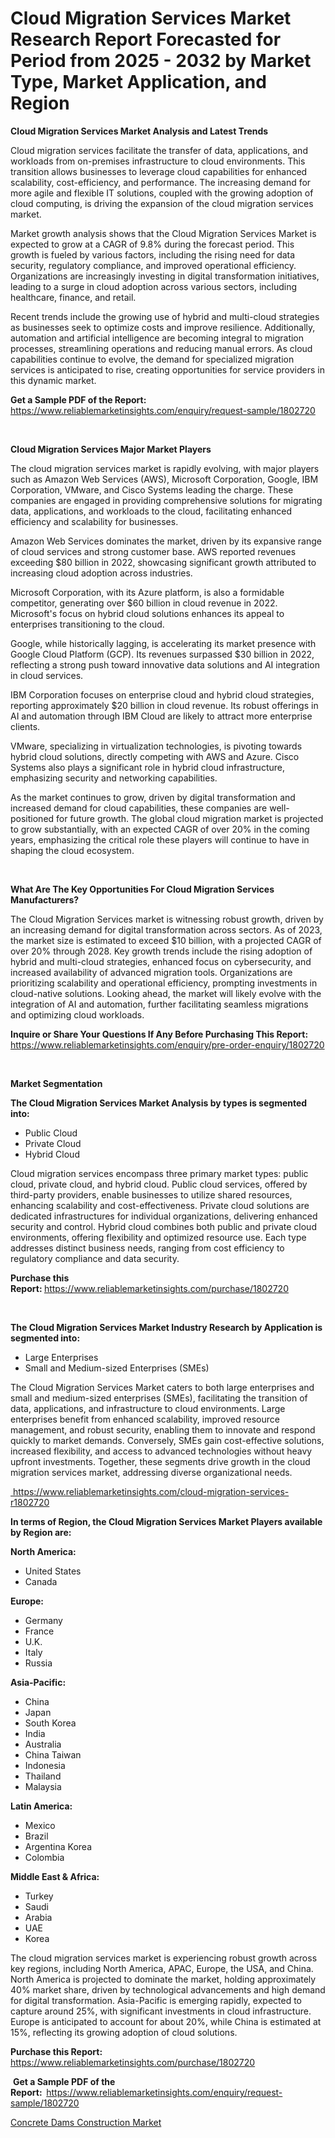 <p><h1>Cloud Migration Services Market Research Report Forecasted for Period from 2025 -  2032 by Market Type, Market Application, and Region</h1></p><p><strong>Cloud Migration Services Market Analysis and Latest Trends</strong></p>
<p><p>Cloud migration services facilitate the transfer of data, applications, and workloads from on-premises infrastructure to cloud environments. This transition allows businesses to leverage cloud capabilities for enhanced scalability, cost-efficiency, and performance. The increasing demand for more agile and flexible IT solutions, coupled with the growing adoption of cloud computing, is driving the expansion of the cloud migration services market.</p><p>Market growth analysis shows that the Cloud Migration Services Market is expected to grow at a CAGR of 9.8% during the forecast period. This growth is fueled by various factors, including the rising need for data security, regulatory compliance, and improved operational efficiency. Organizations are increasingly investing in digital transformation initiatives, leading to a surge in cloud adoption across various sectors, including healthcare, finance, and retail.</p><p>Recent trends include the growing use of hybrid and multi-cloud strategies as businesses seek to optimize costs and improve resilience. Additionally, automation and artificial intelligence are becoming integral to migration processes, streamlining operations and reducing manual errors. As cloud capabilities continue to evolve, the demand for specialized migration services is anticipated to rise, creating opportunities for service providers in this dynamic market.</p></p>
<p><strong>Get a Sample PDF of the Report:&nbsp;</strong> <a href="https://www.reliablemarketinsights.com/enquiry/request-sample/1802720?utm_campaign=2639&utm_medium=2&utm_source=Github&utm_content=ia&utm_term=10032025&utm_id=cloud-migration-services">https://www.reliablemarketinsights.com/enquiry/request-sample/1802720</a></p>
<p>&nbsp;</p>
<p><strong>Cloud Migration Services Major Market Players</strong></p>
<p><p>The cloud migration services market is rapidly evolving, with major players such as Amazon Web Services (AWS), Microsoft Corporation, Google, IBM Corporation, VMware, and Cisco Systems leading the charge. These companies are engaged in providing comprehensive solutions for migrating data, applications, and workloads to the cloud, facilitating enhanced efficiency and scalability for businesses.</p><p>Amazon Web Services dominates the market, driven by its expansive range of cloud services and strong customer base. AWS reported revenues exceeding $80 billion in 2022, showcasing significant growth attributed to increasing cloud adoption across industries.</p><p>Microsoft Corporation, with its Azure platform, is also a formidable competitor, generating over $60 billion in cloud revenue in 2022. Microsoft's focus on hybrid cloud solutions enhances its appeal to enterprises transitioning to the cloud.</p><p>Google, while historically lagging, is accelerating its market presence with Google Cloud Platform (GCP). Its revenues surpassed $30 billion in 2022, reflecting a strong push toward innovative data solutions and AI integration in cloud services.</p><p>IBM Corporation focuses on enterprise cloud and hybrid cloud strategies, reporting approximately $20 billion in cloud revenue. Its robust offerings in AI and automation through IBM Cloud are likely to attract more enterprise clients.</p><p>VMware, specializing in virtualization technologies, is pivoting towards hybrid cloud solutions, directly competing with AWS and Azure. Cisco Systems also plays a significant role in hybrid cloud infrastructure, emphasizing security and networking capabilities.</p><p>As the market continues to grow, driven by digital transformation and increased demand for cloud capabilities, these companies are well-positioned for future growth. The global cloud migration market is projected to grow substantially, with an expected CAGR of over 20% in the coming years, emphasizing the critical role these players will continue to have in shaping the cloud ecosystem.</p></p>
<p>&nbsp;</p>
<p><strong>What Are The Key Opportunities For Cloud Migration Services Manufacturers?</strong></p>
<p><p>The Cloud Migration Services market is witnessing robust growth, driven by an increasing demand for digital transformation across sectors. As of 2023, the market size is estimated to exceed $10 billion, with a projected CAGR of over 20% through 2028. Key growth trends include the rising adoption of hybrid and multi-cloud strategies, enhanced focus on cybersecurity, and increased availability of advanced migration tools. Organizations are prioritizing scalability and operational efficiency, prompting investments in cloud-native solutions. Looking ahead, the market will likely evolve with the integration of AI and automation, further facilitating seamless migrations and optimizing cloud workloads.</p></p>
<p><strong>Inquire or Share Your Questions If Any Before Purchasing This Report:</strong> <a href="https://www.reliablemarketinsights.com/enquiry/pre-order-enquiry/1802720?utm_campaign=2639&utm_medium=2&utm_source=Github&utm_content=ia&utm_term=10032025&utm_id=cloud-migration-services">https://www.reliablemarketinsights.com/enquiry/pre-order-enquiry/1802720</a></p>
<p>&nbsp;</p>
<p><strong>Market Segmentation</strong></p>
<p><strong>The Cloud Migration Services Market Analysis by types is segmented into:</strong></p>
<p><ul><li>Public Cloud</li><li>Private Cloud</li><li>Hybrid Cloud</li></ul></p>
<p><p>Cloud migration services encompass three primary market types: public cloud, private cloud, and hybrid cloud. Public cloud services, offered by third-party providers, enable businesses to utilize shared resources, enhancing scalability and cost-effectiveness. Private cloud solutions are dedicated infrastructures for individual organizations, delivering enhanced security and control. Hybrid cloud combines both public and private cloud environments, offering flexibility and optimized resource use. Each type addresses distinct business needs, ranging from cost efficiency to regulatory compliance and data security.</p></p>
<p><strong>Purchase this Report:&nbsp;</strong><a href="https://www.reliablemarketinsights.com/purchase/1802720?utm_campaign=2639&utm_medium=2&utm_source=Github&utm_content=ia&utm_term=10032025&utm_id=cloud-migration-services">https://www.reliablemarketinsights.com/purchase/1802720</a></p>
<p>&nbsp;</p>
<p><strong>The Cloud Migration Services Market Industry Research by Application is segmented into:</strong></p>
<p><ul><li>Large Enterprises</li><li>Small and Medium-sized Enterprises (SMEs)</li></ul></p>
<p><p>The Cloud Migration Services Market caters to both large enterprises and small and medium-sized enterprises (SMEs), facilitating the transition of data, applications, and infrastructure to cloud environments. Large enterprises benefit from enhanced scalability, improved resource management, and robust security, enabling them to innovate and respond quickly to market demands. Conversely, SMEs gain cost-effective solutions, increased flexibility, and access to advanced technologies without heavy upfront investments. Together, these segments drive growth in the cloud migration services market, addressing diverse organizational needs.</p></p>
<p><a href="https://www.reliablemarketinsights.com/cloud-migration-services-r1802720?utm_campaign=2639&utm_medium=2&utm_source=Github&utm_content=ia&utm_term=10032025&utm_id=cloud-migration-services">&nbsp;https://www.reliablemarketinsights.com/cloud-migration-services-r1802720</a></p>
<p><strong>In terms of Region, the Cloud Migration Services Market Players available by Region are:</strong></p>
<p>
    <p> <strong> North America: </strong>
        <ul>
            <li>United States</li>
            <li>Canada</li>
        </ul>
        </p> 
    <p> <strong> Europe: </strong>
        <ul>
            <li>Germany</li>
            <li>France</li>
            <li>U.K.</li>
            <li>Italy</li>
            <li>Russia</li>
        </ul>
        </p> 
    <p> <strong> Asia-Pacific: </strong>
        <ul>
            <li>China</li>
            <li>Japan</li>
            <li>South Korea</li>
            <li>India</li>
            <li>Australia</li>
            <li>China Taiwan</li>
            <li>Indonesia</li>
            <li>Thailand</li>
            <li>Malaysia</li>
        </ul>
        </p> 
    <p> <strong> Latin America: </strong>
        <ul>
            <li>Mexico</li>
            <li>Brazil</li>
            <li>Argentina Korea</li>
            <li>Colombia</li>
        </ul>
        </p> 
    <p> <strong> Middle East & Africa: </strong>
        <ul>
            <li>Turkey</li>
            <li>Saudi</li>
            <li>Arabia</li>
            <li>UAE</li>
            <li>Korea</li>
        </ul>
    </p>
    </p>
<p><p>The cloud migration services market is experiencing robust growth across key regions, including North America, APAC, Europe, the USA, and China. North America is projected to dominate the market, holding approximately 40% market share, driven by technological advancements and high demand for digital transformation. Asia-Pacific is emerging rapidly, expected to capture around 25%, with significant investments in cloud infrastructure. Europe is anticipated to account for about 20%, while China is estimated at 15%, reflecting its growing adoption of cloud solutions.</p></p>
<p><strong>Purchase this Report: </strong><a href="https://www.reliablemarketinsights.com/purchase/1802720?utm_campaign=2639&utm_medium=2&utm_source=Github&utm_content=ia&utm_term=10032025&utm_id=cloud-migration-services">https://www.reliablemarketinsights.com/purchase/1802720</a></p>
<p>&nbsp;<strong>Get a Sample PDF of the Report:&nbsp;&nbsp;</strong><a href="https://www.reliablemarketinsights.com/enquiry/request-sample/1802720?utm_campaign=2639&utm_medium=2&utm_source=Github&utm_content=ia&utm_term=10032025&utm_id=cloud-migration-services">https://www.reliablemarketinsights.com/enquiry/request-sample/1802720</a></p>
<p><strong></strong></p>
<p><p><a href="https://github.com/akaalahk/Market-Research-Report-List-1/blob/main/concrete-dams-construction-market.md?utm_campaign=2639&utm_medium=2&utm_source=Github&utm_content=ia&utm_term=10032025&utm_id=cloud-migration-services">Concrete Dams Construction Market</a></p></p>
